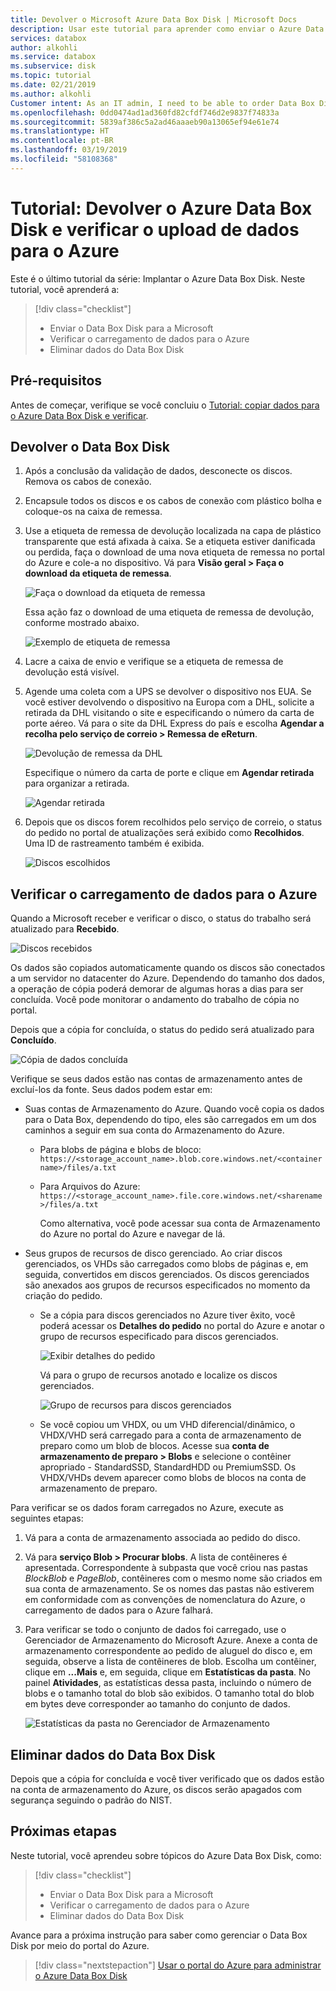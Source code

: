 ```yaml
---
title: Devolver o Microsoft Azure Data Box Disk | Microsoft Docs
description: Usar este tutorial para aprender como enviar o Azure Data Box Disk para a Microsoft
services: databox
author: alkohli
ms.service: databox
ms.subservice: disk
ms.topic: tutorial
ms.date: 02/21/2019
ms.author: alkohli
Customer intent: As an IT admin, I need to be able to order Data Box Disk to upload on-premises data from my server onto Azure.
ms.openlocfilehash: 0dd0474ad1ad360fd82cfdf746d2e9837f74833a
ms.sourcegitcommit: 5839af386c5a2ad46aaaeb90a13065ef94e61e74
ms.translationtype: HT
ms.contentlocale: pt-BR
ms.lasthandoff: 03/19/2019
ms.locfileid: "58108368"
---
```

# <a name="tutorial-return-azure-data-box-disk-and-verify-data-upload-to-azure"></a>Tutorial: Devolver o Azure Data Box Disk e verificar o upload de dados para o Azure

Este é o último tutorial da série: Implantar o Azure Data Box Disk. Neste tutorial, você aprenderá a:

> [!div class="checklist"]
> * Enviar o Data Box Disk para a Microsoft
> * Verificar o carregamento de dados para o Azure
> * Eliminar dados do Data Box Disk

## <a name="prerequisites"></a>Pré-requisitos

Antes de começar, verifique se você concluiu o [Tutorial: copiar dados para o Azure Data Box Disk e verificar](data-box-disk-deploy-copy-data.md).

## <a name="ship-data-box-disk-back"></a>Devolver o Data Box Disk

1. Após a conclusão da validação de dados, desconecte os discos. Remova os cabos de conexão.
2. Encapsule todos os discos e os cabos de conexão com plástico bolha e coloque-os na caixa de remessa.
3. Use a etiqueta de remessa de devolução localizada na capa de plástico transparente que está afixada à caixa. Se a etiqueta estiver danificada ou perdida, faça o download de uma nova etiqueta de remessa no portal do Azure e cole-a no dispositivo. Vá para **Visão geral > Faça o download da etiqueta de remessa**.

    ![Faça o download da etiqueta de remessa](media/data-box-disk-deploy-picked-up/download-shipping-label.png)

    Essa ação faz o download de uma etiqueta de remessa de devolução, conforme mostrado abaixo.

    ![Exemplo de etiqueta de remessa](media/data-box-disk-deploy-picked-up/exmple-shipping-label.png)

4. Lacre a caixa de envio e verifique se a etiqueta de remessa de devolução está visível.
5. Agende uma coleta com a UPS se devolver o dispositivo nos EUA. Se você estiver devolvendo o dispositivo na Europa com a DHL, solicite a retirada da DHL visitando o site e especificando o número da carta de porte aéreo. Vá para o site da DHL Express do país e escolha **Agendar a recolha pelo serviço de correio > Remessa de eReturn**.

    ![Devolução de remessa da DHL](media/data-box-disk-deploy-picked-up/dhl-ship-1.png)
    
    Especifique o número da carta de porte e clique em **Agendar retirada** para organizar a retirada.

      ![Agendar retirada](media/data-box-disk-deploy-picked-up/dhl-ship-2.png)

7. Depois que os discos forem recolhidos pelo serviço de correio, o status do pedido no portal de atualizações será exibido como **Recolhidos**. Uma ID de rastreamento também é exibida.

    ![Discos escolhidos](media/data-box-disk-deploy-picked-up/data-box-portal-pickedup.png)

## <a name="verify-data-upload-to-azure"></a>Verificar o carregamento de dados para o Azure

Quando a Microsoft receber e verificar o disco, o status do trabalho será atualizado para **Recebido**. 

![Discos recebidos](media/data-box-disk-deploy-picked-up/data-box-portal-received.png)

Os dados são copiados automaticamente quando os discos são conectados a um servidor no datacenter do Azure. Dependendo do tamanho dos dados, a operação de cópia poderá demorar de algumas horas a dias para ser concluída. Você pode monitorar o andamento do trabalho de cópia no portal.

Depois que a cópia for concluída, o status do pedido será atualizado para **Concluído**.

![Cópia de dados concluída](media/data-box-disk-deploy-picked-up/data-box-portal-completed.png)

Verifique se seus dados estão nas contas de armazenamento antes de excluí-los da fonte. Seus dados podem estar em:

- Suas contas de Armazenamento do Azure. Quando você copia os dados para o Data Box, dependendo do tipo, eles são carregados em um dos caminhos a seguir em sua conta do Armazenamento do Azure.

  - Para blobs de página e blobs de bloco: `https://<storage_account_name>.blob.core.windows.net/<containername>/files/a.txt`
  - Para Arquivos do Azure: `https://<storage_account_name>.file.core.windows.net/<sharename>/files/a.txt`

    Como alternativa, você pode acessar sua conta de Armazenamento do Azure no portal do Azure e navegar de lá.

- Seus grupos de recursos de disco gerenciado. Ao criar discos gerenciados, os VHDs são carregados como blobs de páginas e, em seguida, convertidos em discos gerenciados. Os discos gerenciados são anexados aos grupos de recursos especificados no momento da criação do pedido.

  - Se a cópia para discos gerenciados no Azure tiver êxito, você poderá acessar os **Detalhes do pedido** no portal do Azure e anotar o grupo de recursos especificado para discos gerenciados.

      ![Exibir detalhes do pedido](media/data-box-disk-deploy-picked-up/order-details-resource-group.png)

    Vá para o grupo de recursos anotado e localize os discos gerenciados.

      ![Grupo de recursos para discos gerenciados](media/data-box-disk-deploy-picked-up/resource-group-attached-managed-disk.png)

  - Se você copiou um VHDX, ou um VHD diferencial/dinâmico, o VHDX/VHD será carregado para a conta de armazenamento de preparo como um blob de blocos. Acesse sua **conta de armazenamento de preparo > Blobs** e selecione o contêiner apropriado - StandardSSD, StandardHDD ou PremiumSSD. Os VHDX/VHDs devem aparecer como blobs de blocos na conta de armazenamento de preparo.

Para verificar se os dados foram carregados no Azure, execute as seguintes etapas:

1. Vá para a conta de armazenamento associada ao pedido do disco.
2. Vá para **serviço Blob > Procurar blobs**. A lista de contêineres é apresentada. Correspondente à subpasta que você criou nas pastas *BlockBlob* e *PageBlob*, contêineres com o mesmo nome são criados em sua conta de armazenamento.
    Se os nomes das pastas não estiverem em conformidade com as convenções de nomenclatura do Azure, o carregamento de dados para o Azure falhará.

4. Para verificar se todo o conjunto de dados foi carregado, use o Gerenciador de Armazenamento do Microsoft Azure. Anexe a conta de armazenamento correspondente ao pedido de aluguel do disco e, em seguida, observe a lista de contêineres de blob. Escolha um contêiner, clique em **...Mais** e, em seguida, clique em **Estatísticas da pasta**. No painel **Atividades**, as estatísticas dessa pasta, incluindo o número de blobs e o tamanho total do blob são exibidos. O tamanho total do blob em bytes deve corresponder ao tamanho do conjunto de dados.

    ![Estatísticas da pasta no Gerenciador de Armazenamento](media/data-box-disk-deploy-picked-up/folder-statistics-storage-explorer.png)

## <a name="erasure-of-data-from-data-box-disk"></a>Eliminar dados do Data Box Disk

Depois que a cópia for concluída e você tiver verificado que os dados estão na conta de armazenamento do Azure, os discos serão apagados com segurança seguindo o padrão do NIST.

## <a name="next-steps"></a>Próximas etapas

Neste tutorial, você aprendeu sobre tópicos do Azure Data Box Disk, como:

> [!div class="checklist"]
> * Enviar o Data Box Disk para a Microsoft
> * Verificar o carregamento de dados para o Azure
> * Eliminar dados do Data Box Disk


Avance para a próxima instrução para saber como gerenciar o Data Box Disk por meio do portal do Azure.

> [!div class="nextstepaction"]
> [Usar o portal do Azure para administrar o Azure Data Box Disk](./data-box-portal-ui-admin.md)


